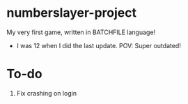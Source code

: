 # numberslayer-project
My very first game, written in BATCHFILE language!

- I was 12 when I did the last update. POV: Super outdated!

# To-do

1. Fix crashing on login
